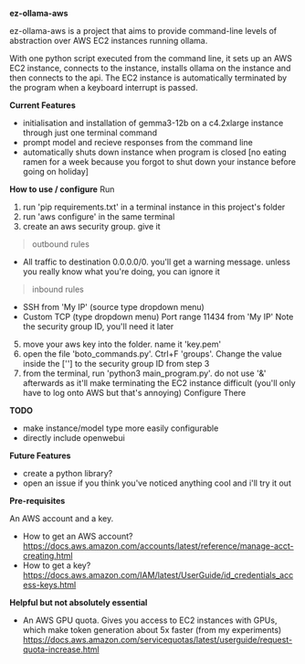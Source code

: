 **ez-ollama-aws**

ez-ollama-aws is a project that aims to provide command-line levels of abstraction over AWS EC2 instances running ollama.

With one python script executed from the command line, it sets up an AWS EC2 instance, connects to the instance, installs ollama on the instance and then connects to the api. The EC2 instance is automatically terminated by the program when a keyboard interrupt is passed. 



**Current Features** 
- initialisation and installation of gemma3-12b on a c4.2xlarge instance through just one terminal command
- prompt model and recieve responses from the command line
- automatically shuts down instance when program is closed [no eating ramen for a week because you forgot to shut down your instance before going on holiday]

**How to use / configure**
Run
1) run 'pip requirements.txt' in a terminal instance in this project's folder
2) run 'aws configure' in the same terminal
3) create an aws security group. give it
>outbound rules
- All traffic to destination 0.0.0.0/0. you'll get a warning message. unless you really know what you're doing, you can ignore it
>inbound rules
- SSH from 'My IP' (source type dropdown menu)
- Custom TCP (type dropdown menu) Port range 11434  from 'My IP'
Note the security group ID, you'll need it later
5) move your aws key into the folder. name it 'key.pem'
6) open the file 'boto_commands.py'. Ctrl+F 'groups'. Change the value inside the [''] to the security group ID from step 3
7) from the terminal, run 'python3 main_program.py'. do not use '&' afterwards as it'll make terminating the EC2 instance difficult (you'll only have to log onto AWS but that's annoying)
Configure
There 

**TODO**
- make instance/model type more easily configurable
- directly include openwebui

**Future Features**
- create a python library?
- open an issue if you think you've noticed anything cool and i'll try it out

**Pre-requisites**

An AWS account and a key.
- How to get an AWS account?
https://docs.aws.amazon.com/accounts/latest/reference/manage-acct-creating.html
- How to get a key? 
https://docs.aws.amazon.com/IAM/latest/UserGuide/id_credentials_access-keys.html

**Helpful but not absolutely essential**
- An AWS GPU quota. Gives you access to EC2 instances with GPUs, which make token generation about 5x faster (from my experiments)
https://docs.aws.amazon.com/servicequotas/latest/userguide/request-quota-increase.html 
